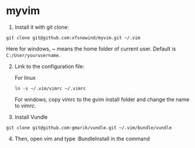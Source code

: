 myvim
=====

1. Install it with git clone:
```vim
git clone git@github.com:xfsnowind/myvim.git ~/.vim
```
Here for windows, ~ means the home folder of current user. Default is `C:/User/yourusername`.

2. Link to the configuration file:

    For linux
    ```vim
    ln -s ~/.vim/vimrc ~/.vimrc
    ```
    For windows, copy vimrc to the gvim install folder and change the name to *vimrc*.

3. Install Vundle
```vim
git clone git@github.com:gmarik/vundle.git ~/.vim/bundle/vundle
```

4. Then, open vim and type :BundleInstall in the command
